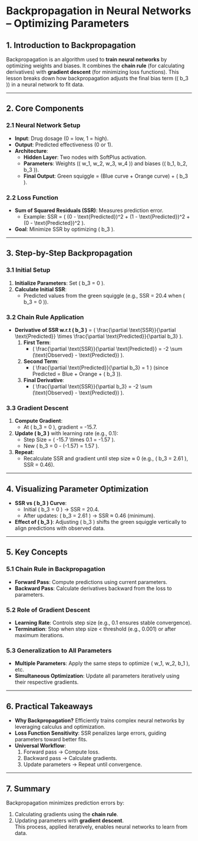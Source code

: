 # Backpropagation in Neural Networks – Optimizing Parameters  

## **1. Introduction to Backpropagation**  
Backpropagation is an algorithm used to **train neural networks** by optimizing weights and biases. It combines the **chain rule** (for calculating derivatives) with **gradient descent** (for minimizing loss functions). This lesson breaks down how backpropagation adjusts the final bias term (\( b_3 \)) in a neural network to fit data.  

---

## **2. Core Components**  

### **2.1 Neural Network Setup**  
- **Input**: Drug dosage (0 = low, 1 = high).  
- **Output**: Predicted effectiveness (0 or 1).  
- **Architecture**:  
  - **Hidden Layer**: Two nodes with SoftPlus activation.  
  - **Parameters**: Weights (\( w_1, w_2, w_3, w_4 \)) and biases (\( b_1, b_2, b_3 \)).  
  - **Final Output**: Green squiggle = (Blue curve + Orange curve) + \( b_3 \).  

### **2.2 Loss Function**  
- **Sum of Squared Residuals (SSR)**: Measures prediction error.  
  - Example: SSR = \( (0 - \text{Predicted})^2 + (1 - \text{Predicted})^2 + (0 - \text{Predicted})^2 \).  
- **Goal**: Minimize SSR by optimizing \( b_3 \).  

---

## **3. Step-by-Step Backpropagation**  

### **3.1 Initial Setup**  
1. **Initialize Parameters**: Set \( b_3 = 0 \).  
2. **Calculate Initial SSR**:  
   - Predicted values from the green squiggle (e.g., SSR = 20.4 when \( b_3 = 0 \)).  

### **3.2 Chain Rule Application**  
- **Derivative of SSR w.r.t \( b_3 \)** = \( \frac{\partial \text{SSR}}{\partial \text{Predicted}} \times \frac{\partial \text{Predicted}}{\partial b_3} \).  
  1. **First Term**:  
     - \( \frac{\partial \text{SSR}}{\partial \text{Predicted}} = -2 \sum (\text{Observed} - \text{Predicted}) \).  
  2. **Second Term**:  
     - \( \frac{\partial \text{Predicted}}{\partial b_3} = 1 \) (since Predicted = Blue + Orange + \( b_3 \)).  
  3. **Final Derivative**:  
     - \( \frac{\partial \text{SSR}}{\partial b_3} = -2 \sum (\text{Observed} - \text{Predicted}) \).  

### **3.3 Gradient Descent**  
1. **Compute Gradient**:  
   - At \( b_3 = 0 \), gradient = -15.7.  
2. **Update \( b_3 \)** with learning rate (e.g., 0.1):  
   - Step Size = \( -15.7 \times 0.1 = -1.57 \).  
   - New \( b_3 = 0 - (-1.57) = 1.57 \).  
3. **Repeat**:  
   - Recalculate SSR and gradient until step size ≈ 0 (e.g., \( b_3 = 2.61 \), SSR = 0.46).  

---

## **4. Visualizing Parameter Optimization**  
- **SSR vs \( b_3 \) Curve**:  
  - Initial \( b_3 = 0 \) → SSR = 20.4.  
  - After updates: \( b_3 = 2.61 \) → SSR ≈ 0.46 (minimum).  
- **Effect of \( b_3 \)**: Adjusting \( b_3 \) shifts the green squiggle vertically to align predictions with observed data.  

---

## **5. Key Concepts**  

### **5.1 Chain Rule in Backpropagation**  
- **Forward Pass**: Compute predictions using current parameters.  
- **Backward Pass**: Calculate derivatives backward from the loss to parameters.  

### **5.2 Role of Gradient Descent**  
- **Learning Rate**: Controls step size (e.g., 0.1 ensures stable convergence).  
- **Termination**: Stop when step size < threshold (e.g., 0.001) or after maximum iterations.  

### **5.3 Generalization to All Parameters**  
- **Multiple Parameters**: Apply the same steps to optimize \( w_1, w_2, b_1 \), etc.  
- **Simultaneous Optimization**: Update all parameters iteratively using their respective gradients.  

---

## **6. Practical Takeaways**  
- **Why Backpropagation?** Efficiently trains complex neural networks by leveraging calculus and optimization.  
- **Loss Function Sensitivity**: SSR penalizes large errors, guiding parameters toward better fits.  
- **Universal Workflow**:  
  1. Forward pass → Compute loss.  
  2. Backward pass → Calculate gradients.  
  3. Update parameters → Repeat until convergence.  

---

## **7. Summary**  
Backpropagation minimizes prediction errors by:  
1. Calculating gradients using the **chain rule**.  
2. Updating parameters with **gradient descent**.  
This process, applied iteratively, enables neural networks to learn from data.  
